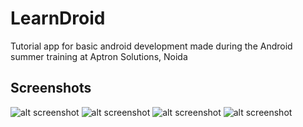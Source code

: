 # LearnDroid
Tutorial app for basic android development made during the Android summer training at Aptron Solutions, Noida

## Screenshots
![alt screenshot](https://imgur.com/odb8y19.png)  ![alt screenshot](https://imgur.com/q1BA3gq.png)
![alt screenshot](https://imgur.com/xy00APi.png)  ![alt screenshot](https://imgur.com/ic2dSaw.png)
